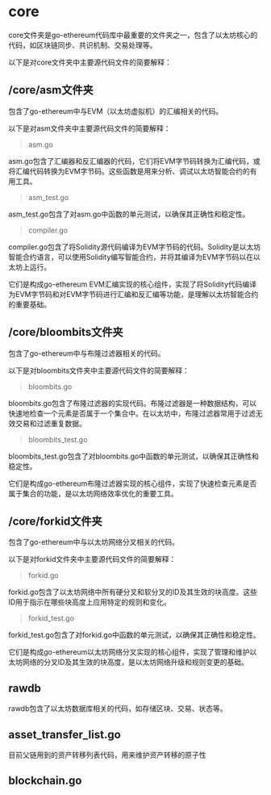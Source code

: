 # core
core文件夹是go-ethereum代码库中最重要的文件夹之一，包含了以太坊核心的代码，如区块链同步、共识机制、交易处理等。

以下是对core文件夹中主要源代码文件的简要解释：

## /core/asm文件夹
包含了go-ethereum中与EVM（以太坊虚拟机）的汇编相关的代码。

以下是对asm文件夹中主要源代码文件的简要解释：

> asm.go

asm.go包含了汇编器和反汇编器的代码，它们将EVM字节码转换为汇编代码，或将汇编代码转换为EVM字节码。这些函数是用来分析、调试以太坊智能合约的有用工具。

> asm_test.go

asm_test.go包含了对asm.go中函数的单元测试，以确保其正确性和稳定性。

> compiler.go

compiler.go包含了将Solidity源代码编译为EVM字节码的代码。Solidity是以太坊智能合约语言，可以使用Solidity编写智能合约，并将其编译为EVM字节码以在以太坊上运行。

它们是构成go-ethereum EVM汇编实现的核心组件，实现了将Solidity代码编译为EVM字节码和对EVM字节码进行汇编和反汇编等功能，是理解以太坊智能合约的重要基础。

## /core/bloombits文件夹
包含了go-ethereum中与布隆过滤器相关的代码。

以下是对bloombits文件夹中主要源代码文件的简要解释：

> bloombits.go

bloombits.go包含了布隆过滤器的实现代码。布隆过滤器是一种数据结构，可以快速地检查一个元素是否属于一个集合中。在以太坊中，布隆过滤器常用于过滤无效交易和过滤重复数据。

> bloombits_test.go

bloombits_test.go包含了对bloombits.go中函数的单元测试，以确保其正确性和稳定性。

它们是构成go-ethereum布隆过滤器实现的核心组件，实现了快速检查元素是否属于集合的功能，是以太坊网络效率优化的重要工具。

## /core/forkid文件夹
包含了go-ethereum中与以太坊网络分叉相关的代码。

以下是对forkid文件夹中主要源代码文件的简要解释：

> forkid.go

forkid.go包含了以太坊网络中所有硬分叉和软分叉的ID及其生效的块高度。这些ID用于指示在哪些块高度上应用特定的规则和变化。

> forkid_test.go

forkid_test.go包含了对forkid.go中函数的单元测试，以确保其正确性和稳定性。

它们是构成go-ethereum以太坊网络分叉实现的核心组件，实现了管理和维护以太坊网络的分叉ID及其生效的块高度，是以太坊网络升级和规则变更的基础。

## rawdb
rawdb包含了以太坊数据库相关的代码，如存储区块、交易、状态等。

## asset_transfer_list.go
目前父链用到的资产转移列表代码，用来维护资产转移的原子性

## blockchain.go